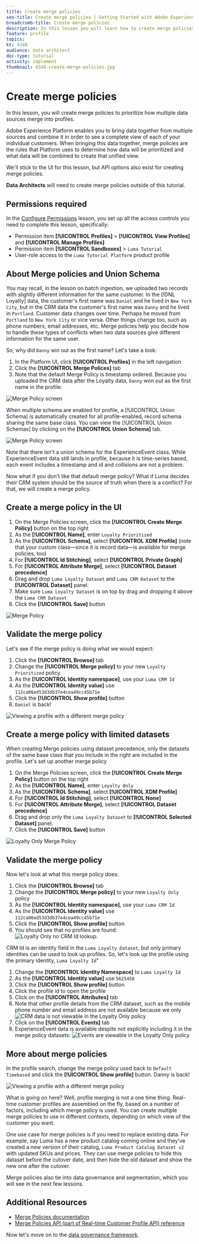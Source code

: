 ```yaml
---
title: Create merge policies
seo-title: Create merge policies | Getting Started with Adobe Experience Platform for Data Architects and Data Engineers
breadcrumb-title: Create merge policies
description: In this lesson you will learn how to create merge policies to determine how data merges into profiles. 
feature: profile
topics: 
kt: 4348
audience: data architect
doc-type: tutorial
activity: implement
thumbnail: 4348-create-merge-policies.jpg
---
```


# Create merge policies

<!--20 min-->

In this lesson, you will create merge policies to prioritize how multiple data sources merge into profiles. 

Adobe Experience Platform enables you to bring data together from multiple sources and combine it in order to see a complete view of each of your individual customers. When bringing this data together, merge policies are the rules that Platform uses to determine how data will be prioritized and what data will be combined to create that unified view.

We'll stick to the UI for this lesson, but API options also exist for creating merge policies.

**Data Architects** will need to create merge policies outside of this tutorial.

## Permissions required

In the [Configure Permissions](configure-permissions.md) lesson, you set up all the access controls you need to complete this lesson, specifically:


* Permission item **[!UICONTROL Profiles]** > **[!UICONTROL View Profiles]** and **[!UICONTROL Manage Profiles]**
* Permission item **[!UICONTROL Sandboxes]** > `Luma Tutorial`
* User-role access to the `Luma Tutorial Platform` product profile


## About Merge policies and Union Schema

You may recall, in the lesson on batch ingestion, we uploaded two records with slightly different information for the same customer. In the [!DNL Loyalty] data, the customer's first name was `Daniel` and he lived in `New York City`, but in the CRM data the customer's first name was `Danny` and he lived in `Portland`. Customer data changes over time. Perhaps he moved from `Portland` to `New York City` or vice versa. Other things change too, such as phone numbers, email addresses, etc. Merge policies help you decide how to handle these types of conflicts when two data sources give different information for the same user.

So, why did `Danny` win out as the first name? Let's take a look:

1. In the Platform UI, click **[!UICONTROL Profiles]** in the left navigation
1. Click the **[!UICONTROL Merge Polices]** tab
1. Note that the default Merge Policy is timestamp ordered. Because you uploaded the CRM data after the Loyalty data, `Danny` won out as the first name in the profile:

![Merge Policy screen](assets/mergepolicies-default.png)

When multiple schema are enabled for profile, a [!UICONTROL Union Schema] is automatically created for all profile-enabled, record schema sharing the same base class. You can view the [!UICONTROL Union Schemas] by clicking on the **[!UICONTROL Union Schema]** tab.

![Merge Policy screen](assets/mergepolicies-unionSchema.png)

Note that there isn't a union schema for the ExperienceEvent class. While ExperienceEvent data still lands in profile, because it is time-series based, each event includes a timestamp and id and collisions are not a problem.

Now what if you don't like that default merge policy? What if Luma decides their CRM system should be the source of truth when there is a conflict? For that, we will create a merge policy.

## Create a merge policy in the UI

1. On the Merge Policies screen, click the **[!UICONTROL Create Merge Policy]** button on the top right
1. As the **[!UICONTROL Name]**, enter  `Loyalty Prioritized`
1. As the **[!UICONTROL Schema]**, select **[!UICONTROL XDM Profile]** (note that your custom class&mdash;since it is record data&mdash;is available for merge policies, too)
1. For **[!UICONTROL Id Stitching]**, select **[!UICONTROL Private Graph]**
1. For **[!UICONTROL Attribute Merge]**, select **[!UICONTROL Dataset precedence]**
1. Drag and drop `Luma Loyalty Dataset` and `Luma CRM Dataset` to the **[!UICONTROL Dataset]** panel.
1. Make sure `Luma Loyalty Dataset` is on top by drag and dropping it above the `Luma CRM Dataset`
1. Click the **[!UICONTROL Save]** button
<!--do i need to explain Private Graph? Is that GA?-->
![Merge Policy](assets/mergepolicies-newPolicy.png)

## Validate the merge policy

Let's see if the merge policy is doing what we would expect:

1. Click the **[!UICONTROL Browse]** tab
1. Change the **[!UICONTROL Merge policy]** to your new `Loyalty Prioritized` policy
1. As the **[!UICONTROL Identity namespace]**, use your `Luma CRM Id`
1. As the **[!UICONTROL Identity value]** use `112ca06ed53d3db37e4cea49cc45b71e`
1. Click the **[!UICONTROL Show profile]** button
1. `Daniel` is back!

![Viewing a profile with a different merge policy](assets/mergepolicies-lookupProfileWithMergePolicy.png)

## Create a merge policy with limited datasets

When creating Merge policies using dataset precedence, only the datasets of the same base class that you include in the right are included in the profile. Let's set up another merge policy

1. On the Merge Policies screen, click the **[!UICONTROL Create Merge Policy]** button on the top right
1. As the **[!UICONTROL Name]**, enter  `Loyalty Only`
1. As the **[!UICONTROL Schema]**, select **[!UICONTROL XDM Profile]** 
1. For **[!UICONTROL Id Stitching]**, select **[!UICONTROL None]**
1. For **[!UICONTROL Attribute Merge]**, select **[!UICONTROL Dataset precedence]**
1. Drag and drop only the `Luma Loyalty Dataset` to **[!UICONTROL Selected Dataset]** panel.
1. Click the **[!UICONTROL Save]** button

![Loyalty Only Merge Policy](assets/mergepolicies-loyaltyOnly.png)

## Validate the merge policy

Now let's look at what this merge policy does:

1. Click the **[!UICONTROL Browse]** tab
1. Change the **[!UICONTROL Merge policy]** to your new `Loyalty Only` policy
1. As the **[!UICONTROL Identity namespace]**, use your `Luma CRM Id`
1. As the **[!UICONTROL Identity value]** use `112ca06ed53d3db37e4cea49cc45b71e`
1. Click the **[!UICONTROL Show profile]** button
1. You should see that no profiles are found:
    ![Loyalty Only no CRM Id lookup.](assets/mergepolicies-loyaltyOnly-noCrmLookup.png)

CRM Id is an identity field in the `Luma Loyalty Dataset`, but only primary identities can be used to look up profiles. So, let's look up the profile using the primary identity, `Luma Loyalty Id`"

1. Change the **[!UICONTROL Identity Namespace]** to `Luma Loyalty Id`
1. As the **[!UICONTROL Identity value]** use `5625458`
1. Click the **[!UICONTROL Show profile]** button
1. Click the profile id to open the profile
1. Click on the **[!UICONTROL Attributes]** tab
1. Note that other profile details from the CRM dataset, such as the mobile phone number and email address are not available because we only
    ![CRM data is not viewable in the Loyalty Only policy](assets/mergepolicies-loyaltyOnly-attributes.png)
1. Click on the **[!UICONTROL Events]** tab
1. ExperienceEvent data is available despite not explicitly including it in the merge policy datasets:
    ![Events are viewable in the Loyalty Only policy](assets/mergepolicies-loyaltyOnly-events.png)

## More about merge policies

In the profile search, change the merge policy used back to `Default Timebased` and click the **[!UICONTROL Show profile]** button. Danny is back!

![Viewing a profile with a different merge policy](assets/mergepolicies-backToDanny.png)

What is going on here? Well, profile merging is not a one time thing. Real-time customer profiles are assembled on the fly, based on a number of factors, including which merge policy is used. You can create multiple merge policies to use in different contexts, depending on which view of the customer you want.

One use case for merge policies is if you need to replace existing data. For example, say Luma has a new product catalog coming online and they've created a new version of their catalog, `Luma Product Catalog Dataset v2` with updated SKUs and prices. They can use merge policies to hide this dataset before the cutover date, and then hide the old dataset and show the new one after the cutover.

Merge policies also tie into data governance and segmentation, which you will see in the next few lessons.

## Additional Resources

* [Merge Policies documentation](https://docs.adobe.com/help/en/experience-platform/profile/ui/merge-policies.html)
* [Merge Policies API (part of Real-time Customer Profile API) reference](https://www.adobe.io/apis/experienceplatform/home/api-reference.html#/Merge_policies)

Now let's move on to the [data governance framework](apply-data-governance-framework.md).